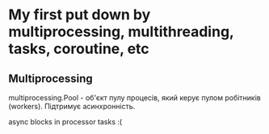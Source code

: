 # My first put down by multiprocessing, multithreading, tasks, coroutine, etc

## Multiprocessing

multiprocessing.Pool - об'єкт пулу процесів, який керує пулом робітників (workers). Підтримує асинхронність.

async blocks in processor tasks :(